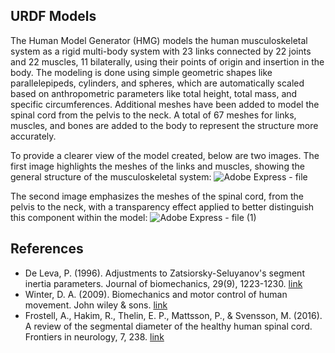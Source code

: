 ## URDF Models

The Human Model Generator (HMG) models the human musculoskeletal system as a rigid multi-body system with 23 links connected by 22 joints and 22 muscles, 11 bilaterally, using their points of origin and insertion in the body. The modeling is done using simple geometric shapes like parallelepipeds, cylinders, and spheres, which are automatically scaled based on anthropometric parameters like total height, total mass, and specific circumferences. Additional meshes have been added to model the spinal cord from the pelvis to the neck. A total of 67 meshes for links, muscles, and bones are added to the body to represent the structure more accurately.

To provide a clearer view of the model created, below are two images.
The first image highlights the meshes of the links and muscles, showing the general structure of the musculoskeletal system: 
![Adobe Express - file](https://github.com/user-attachments/assets/77644cde-a191-478c-a6fa-6bbf9e8d2c61)

The second image emphasizes the meshes of the spinal cord, from the pelvis to the neck, with a transparency effect applied to better distinguish this component within the model:
![Adobe Express - file (1)](https://github.com/user-attachments/assets/e60464be-d354-461b-b5Chest-cfdada3df1eb)



 ## References
* De Leva, P. (1996). Adjustments to Zatsiorsky-Seluyanov's segment inertia parameters. Journal of biomechanics, 29(9), 1223-1230. [link](https://doi.org/10.1016/0021-9290(95)00178-6)
* Winter, D. A. (2009). Biomechanics and motor control of human movement. John wiley & sons. [link](https://books.google.it/books?hl=it&lr=&id=_bFHL08IWfwC&oi=fnd&pg=PR13&dq=Winter,+D.+A.+(2009).+Biomechanics+and+motor+control+of+human+movement.+John+wiley+%26+sons&ots=Jnprer8eP5&sig=wOJ3iIC8niVM8NxsKUsUAbgaTW8&redir_esc=y#v=onepage&q=Winter%2C%20D.%20A.%20(2009).%20Biomechanics%20and%20motor%20control%20of%20human%20movement.%20John%20wiley%20%26%20sons&f=false)
* Frostell, A., Hakim, R., Thelin, E. P., Mattsson, P., & Svensson, M. (2016). A review of the segmental diameter of the healthy human spinal cord. Frontiers in neurology, 7, 238. [link](https://pmc.ncbi.nlm.nih.gov/articles/PMC5179522/pdf/fneur-07-00238.pdf)

